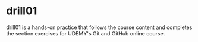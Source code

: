 # drill01
drill01 is a hands-on practice that follows the course content and completes the section exercises for UDEMY's Git and GitHub online course. 
